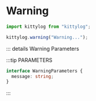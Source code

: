 # Warning

```js
import kittylog from "kittylog";

kittylog.warning("Warning...");
```

::: details Warning Parameters

:::tip PARAMETERS

```ts
interface WarningParameters {
  message: string;
}
```

:::
